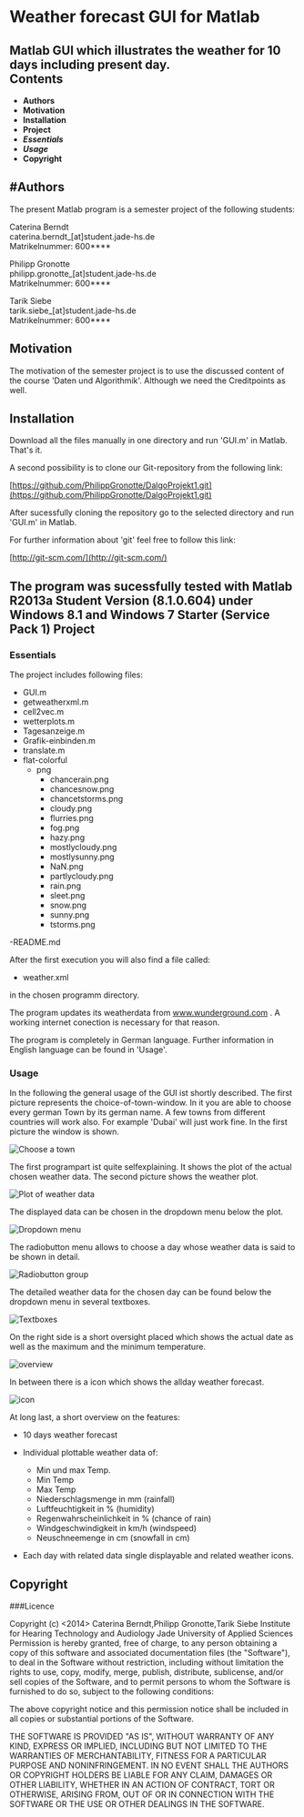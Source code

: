 Weather forecast GUI for Matlab
===============================
Matlab GUI which illustrates the weather for 10 days including present day.									
Contents
------------------------------
- **Authors**
- **Motivation**
- **Installation**
- **Project**
 - ***Essentials***
 - ***Usage***
- **Copyright** 


									
#Authors
------------------------------
The present Matlab program is a semester project of the following students:

Caterina Berndt  
caterina.berndt_[at]student.jade-hs.de  
Matrikelnummer: 600****

Philipp Gronotte  
philipp.gronotte_[at]student.jade-hs.de  
Matrikelnummer: 600****  

Tarik Siebe  
tarik.siebe_[at]student.jade-hs.de  
Matrikelnummer: 600****

Motivation
-------------------------------
The motivation of the semester project is to use the discussed content of the course 'Daten und Algorithmik'. Although we need the Creditpoints as well.

Installation
-------------------------------
<p> Download all the files manually in one directory and run 'GUI.m' in Matlab. That's it.</p>

<p>A second possibility is to clone our Git-repository from the following link:</p>

[https://github.com/PhilippGronotte/DalgoProjekt1.git](https://github.com/PhilippGronotte/DalgoProjekt1.git)

  <p>After sucessfully cloning the repository go to the selected directory and run 'GUI.m' in Matlab.</p>


  <p>For further information about 'git' feel free to follow this link:</p>

  [http://git-scm.com/](http://git-scm.com/)

The program was sucessfully tested with Matlab R2013a Student Version (8.1.0.604) under Windows 8.1 and Windows 7 Starter (Service Pack 1)
Project
-------------------------------
### Essentials

The project includes following files:

- GUI.m
- getweatherxml.m
- cell2vec.m
- wetterplots.m
- Tagesanzeige.m
- Grafik-einbinden.m
- translate.m
- flat-colorful
   - png 
       - chancerain.png
       - chancesnow.png
       - chancetstorms.png
       - cloudy.png
       - flurries.png
       - fog.png
       - hazy.png
       - mostlycloudy.png
       - mostlysunny.png
       - NaN.png
       - partlycloudy.png
       - rain.png
       - sleet.png
       - snow.png
       - sunny.png
       - tstorms.png
           
-README.md

After the first execution you will also find a file called:

- weather.xml

in the chosen programm directory.

The program updates its weatherdata from www.wunderground.com . A working internet conection is necessary for that reason.

The program is completely in German language. Further information in English language can be found in 'Usage'.

### Usage
In the following the general usage of the GUI ist shortly described. The first picture represents the choice-of-town-window. In it you are able to choose every german Town by its german name. A few towns from different countries will work also. For example 'Dubai' will just work fine. In the first picture the window is shown.

![Choose a town](http://i1295.photobucket.com/albums/b635/Phoenix_Granite/Stadtauswahl_zps207d3c86.jpg)

The first  programpart ist quite selfexplaining. It shows the plot of the actual chosen weather data. The second picture shows the weather plot.

![Plot of weather data](http://i1295.photobucket.com/albums/b635/Phoenix_Granite/guiplot_zpsee53bc6f.jpg)

The displayed data can be chosen in the dropdown menu below the plot.

![Dropdown menu](http://i1295.photobucket.com/albums/b635/Phoenix_Granite/guiplotwahl_zps2f08579c.jpg)

The radiobutton menu allows to choose a day whose weather data is said to be shown in detail.

![Radiobutton group](http://i1295.photobucket.com/albums/b635/Phoenix_Granite/guitag_zps4ab272a3.jpg) 

The detailed weather data for the chosen day can be found below the dropdown menu in several textboxes.

![Textboxes](http://i1295.photobucket.com/albums/b635/Phoenix_Granite/guitageswetter_zps9d9fd461.jpg)

On the right side is a short oversight placed which shows the actual date as well as the maximum and the minimum temperature.

![overview](http://i1295.photobucket.com/albums/b635/Phoenix_Granite/guitagdaten_zps80405d5a.jpg)

In between there is a icon which shows the allday weather forecast.

![icon](http://i1295.photobucket.com/albums/b635/Phoenix_Granite/guiicon_zps69fa6376.jpg)

At long last, a short overview on the features:

- 10 days weather forecast 

- Individual plottable weather data of:
  - Min und max Temp. 
  - Min Temp
  - Max Temp
  - Niederschlagsmenge in mm (rainfall)
  - Luftfeuchtigkeit in % (humidity)
  - Regenwahrscheinlichkeit in % (chance of rain)
  - Windgeschwindigkeit in km/h (windspeed)
  - Neuschneemenge in cm (snowfall in cm)

- Each day with related data single displayable and related weather icons. 

Copyright
---------------------------------

###Licence 

Copyright (c) <2014> Caterina Berndt,Philipp Gronotte,Tarik Siebe
Institute for Hearing Technology and Audiology
Jade University of Applied Sciences 
Permission is hereby granted, free of charge, to any person obtaining 
a copy of this software and associated documentation files 
(the "Software"), to deal in the Software without restriction, including 
without limitation the rights to use, copy, modify, merge, publish, 
distribute, sublicense, and/or sell copies of the Software, and to
permit persons to whom the Software is furnished to do so, subject
to the following conditions:

The above copyright notice and this permission notice shall be included 
in all copies or substantial portions of the Software.


THE SOFTWARE IS PROVIDED "AS IS", WITHOUT WARRANTY OF ANY KIND, 
EXPRESS OR IMPLIED, INCLUDING BUT NOT LIMITED TO THE WARRANTIES 
OF MERCHANTABILITY, FITNESS FOR A PARTICULAR PURPOSE AND NONINFRINGEMENT. 
IN NO EVENT SHALL THE AUTHORS OR COPYRIGHT HOLDERS BE LIABLE FOR ANY 
CLAIM, DAMAGES OR OTHER LIABILITY, WHETHER IN AN ACTION OF CONTRACT, 
TORT OR OTHERWISE, ARISING FROM, OUT OF OR IN CONNECTION WITH THE 
SOFTWARE OR THE USE OR OTHER DEALINGS IN THE SOFTWARE.